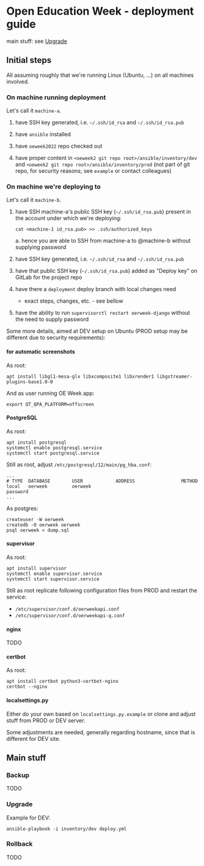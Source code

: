 # Open Education Week - deployment guide

main stuff: see [Upgrade](#upgrade)

## Initial steps

All assuming roughly that we're running Linux (Ubuntu, ...) on all machines involved.


### On machine running deployment

Let's call it `machine-a`.

1. have SSH key generated, i.e. `~/.ssh/id_rsa` and `~/.ssh/id_rsa.pub`

2. have `ansible` installed

3. have `oeweek2022` repo checked out

4. have proper content in `<oeweek2 git repo root>/ansible/inventory/dev`
   and `<oeweek2 git repo root>/ansible/inventory/prod` (not part of git repo,
   for security reasons; see `example` or contact colleagues)


### On machine we're deploying to

Let's call it `machine-b`.

1. have SSH machine-a's public SSH key (`~/.ssh/id_rsa.pub`) present in the account under which we're deploying:

   `cat <machine-1 id_rsa.pub> >> .ssh/authorized_keys`

   a. hence you are able to SSH from machine-a to <deploy user>@machine-b without supplying password

2. have SSH key generated, i.e. `~/.ssh/id_rsa` and `~/.ssh/id_rsa.pub`

3. have that public SSH key (`~/.ssh/id_rsa.pub`) added as "Deploy key" on GitLab for the project repo

4. have there a `deployment` deploy branch with local changes need

   * exact steps, changes, etc. - see bellow

5. have the ability to run `supervisorctl restart oerweek-django` without the need to supply password

Some more details, aimed at DEV setup on Ubuntu (PROD setup may be different due to security requirements):


#### for automatic screenshots

As root:

```
apt install libgl1-mesa-glx libxcomposite1 libxrender1 libgstreamer-plugins-base1.0-0
```

And as user running OE Week app:

```
export QT_QPA_PLATFORM=offscreen
```


#### PostgreSQL

As root:

```
apt install postgresql
systemctl enable postgresql.service
systemctl start postgresql.service
```

Still as root, adjust `/etc/postgresql/12/main/pg_hba.conf`:

```
...
# TYPE  DATABASE        USER            ADDRESS                 METHOD
local   oerweek         oerweek                                 password
...
```

As postgres:

```
createuser -W oerweek
createdb -O oerweek oerweek
psql oerweek < dump.sql
```

#### supervisor

As root:

```
apt install supervisor
systemctl enable supervisor.service
systemctl start supervisor.service
```

Still as root replicate following configuration files from PROD and restart the service:

- `/etc/supervisor/conf.d/oerweekapi.conf`
- `/etc/supervisor/conf.d/oerweekapi-q.conf`


#### nginx

TODO


#### certbot

As root:

```
apt install certbot python3-certbot-nginx
certbot --nginx
```


#### localsettings.py

Either do your own based on `localsettings.py.example` or clone and adjust stuff from PROD or DEV server.

Some adjustments are needed, generally regarding hostname, since that is different for DEV site.


## Main stuff

### Backup

TODO


### Upgrade

Example for DEV:

`ansible-playbook -i inventory/dev deploy.yml`


### Rollback

TODO
